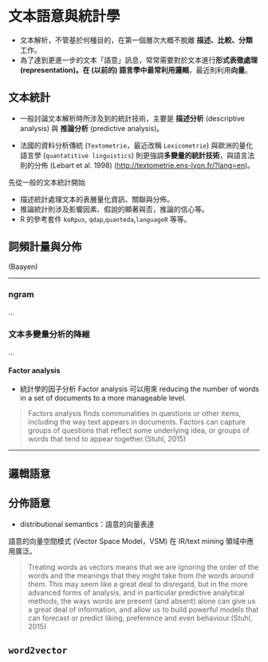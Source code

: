 # 文本語意與統計學


* 文本解析，不管基於何種目的，在第一個層次大概不脫離 **描述、比較、分類** 工作。
* 為了達到更進一步的文本「語意」訊息，常常需要對於文本進行**形式表徵處理 **(representation)。在 (以前的) 語言學中最常利用**邏輯**，最近則利用**向量**。




## 文本統計 

* 一般討論文本解析時所涉及到的統計技術，主要是 **描述分析** (descriptive analysis) 與 **推論分析** (predictive analysis)。

* 法國的資料分析傳統 (`Textometrie`，最近改稱 `Lexicometrie`) 與歐洲的量化語言學 (`quantatitive linguistics`) 則更強調**多變量的統計技術**，與語言法則的分佈 (Lebart et al. 1998) (<http://textometrie.ens-lyon.fr/?lang=en>)。

先從一般的文本統計開始
* 描述統計處理文本的表層量化資訊、關聯與分佈。
* 推論統計則涉及影響因素、假說的顯著與否，推論的信心等。
* R 的參考套件 `koRpus`, `qdap`,`quanteda`,`languageR` 等等。


## 詞頻計量與分佈




(Baayen) 





---



### ngram
...

### 文本多變量分析的降維
...
#### Factor analysis

- 統計學的因子分析 Factor analysis 可以用來 reducing the number of words in a set of documents to a more manageable level. 

> Factors analysis finds communalities in questions or other items, including the way text appears in documents. Factors can capture groups of questions that reflect some underlying idea, or groups of words that tend to appear together.(Stuhl, 2015)











---
## 邏輯語意




## 分佈語意 

- distributional semantics：語意的向量表達

語意的向量空間模式 (Vector Space Model，VSM) 在 IR/text mining 領域中應用廣泛。



> Treating words as vectors means that we are ignoring the order of the words and the meanings that they might take from the words around them. This may seem like a great deal to disregard, but in the more advanced forms of analysis, and in particular predictive analytical methods, the ways words are present (and absent) alone can give us a great deal of information, and allow us to build powerful models that can forecast or predict liking, preference and even behaviour.(Stuhl, 2015)


## `word2vector` 